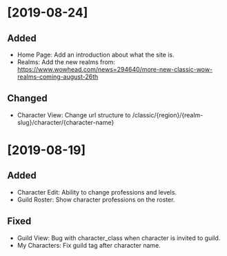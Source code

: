 # [2019-08-24]
## Added
 - Home Page: Add an introduction about what the site is.
 - Realms: Add the new realms from: https://www.wowhead.com/news=294640/more-new-classic-wow-realms-coming-august-26th

## Changed
 - Character View: Change url structure to /classic/{region}/{realm-slug}/character/{character-name}

# [2019-08-19]
## Added
 - Character Edit: Ability to change professions and levels.
 - Guild Roster: Show character professions on the roster.

## Fixed
 - Guild View: Bug with character_class when character is invited to guild.
 - My Characters: Fix guild tag after character name.
